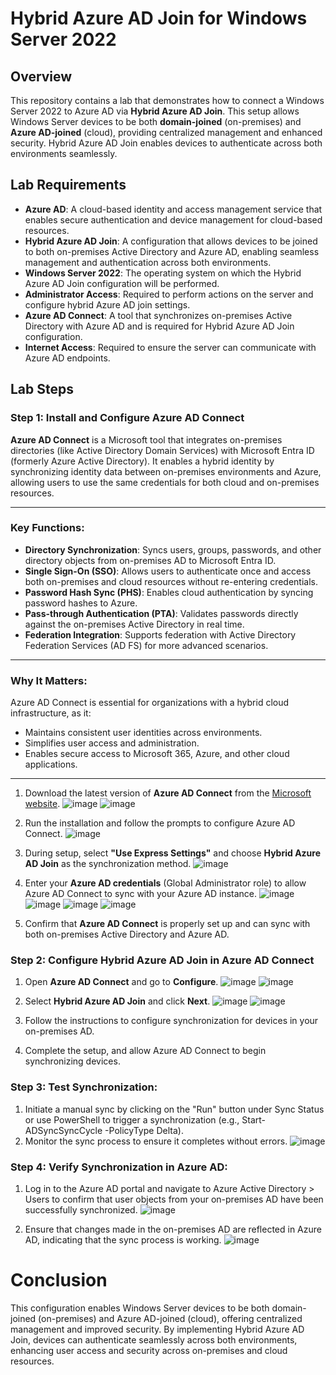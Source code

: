 # Hybrid Azure AD Join for Windows Server 2022

## Overview
This repository contains a lab that demonstrates how to connect a Windows Server 2022 to Azure AD via **Hybrid Azure AD Join**. This setup allows Windows Server devices to be both **domain-joined** (on-premises) and **Azure AD-joined** (cloud), providing centralized management and enhanced security. Hybrid Azure AD Join enables devices to authenticate across both environments seamlessly.

## Lab Requirements

- **Azure AD**: A cloud-based identity and access management service that enables secure authentication and device management for cloud-based resources.
- **Hybrid Azure AD Join**: A configuration that allows devices to be joined to both on-premises Active Directory and Azure AD, enabling seamless management and authentication across both environments.
- **Windows Server 2022**: The operating system on which the Hybrid Azure AD Join configuration will be performed.
- **Administrator Access**: Required to perform actions on the server and configure hybrid Azure AD join settings.
- **Azure AD Connect**: A tool that synchronizes on-premises Active Directory with Azure AD and is required for Hybrid Azure AD Join configuration.
- **Internet Access**: Required to ensure the server can communicate with Azure AD endpoints.

## Lab Steps

### Step 1: Install and Configure Azure AD Connect

**Azure AD Connect** is a Microsoft tool that integrates on-premises directories (like Active Directory Domain Services) with Microsoft Entra ID (formerly Azure Active Directory). It enables a hybrid identity by synchronizing identity data between on-premises environments and Azure, allowing users to use the same credentials for both cloud and on-premises resources.

---

### Key Functions:
- **Directory Synchronization**: Syncs users, groups, passwords, and other directory objects from on-premises AD to Microsoft Entra ID.
- **Single Sign-On (SSO)**: Allows users to authenticate once and access both on-premises and cloud resources without re-entering credentials.
- **Password Hash Sync (PHS)**: Enables cloud authentication by syncing password hashes to Azure.
- **Pass-through Authentication (PTA)**: Validates passwords directly against the on-premises Active Directory in real time.
- **Federation Integration**: Supports federation with Active Directory Federation Services (AD FS) for more advanced scenarios.

---

### Why It Matters:
Azure AD Connect is essential for organizations with a hybrid cloud infrastructure, as it:
- Maintains consistent user identities across environments.
- Simplifies user access and administration.
- Enables secure access to Microsoft 365, Azure, and other cloud applications.

---

1. Download the latest version of **Azure AD Connect** from the [Microsoft website](https://www.microsoft.com/en-us/download/details.aspx?id=47594).
![image](https://github.com/user-attachments/assets/5b59dcf1-06a7-4b20-88e0-598957a46267)
![image](https://github.com/user-attachments/assets/277dfa29-e64a-4609-a806-b6bc68b609cf)

2. Run the installation and follow the prompts to configure Azure AD Connect.
![image](https://github.com/user-attachments/assets/48f333eb-f39b-4533-80fc-dd86159cb62b)

3. During setup, select **"Use Express Settings"** and choose **Hybrid Azure AD Join** as the synchronization method.
![image](https://github.com/user-attachments/assets/55e6fad4-4f35-4068-af84-04b37d221102)


4. Enter your **Azure AD credentials** (Global Administrator role) to allow Azure AD Connect to sync with your Azure AD instance.
![image](https://github.com/user-attachments/assets/ac9045a4-f9eb-4122-969a-229c3c313045)
![image](https://github.com/user-attachments/assets/375fd3b4-c09b-46f9-9622-6cccc9a01794)
![image](https://github.com/user-attachments/assets/54504fb0-2198-4f44-8dce-31dfb20cffed)
![image](https://github.com/user-attachments/assets/d84e6038-8a9e-456c-8418-9e3547e81f7b)

5. Confirm that **Azure AD Connect** is properly set up and can sync with both on-premises Active Directory and Azure AD.

### Step 2: Configure Hybrid Azure AD Join in Azure AD Connect

1. Open **Azure AD Connect** and go to **Configure**.
![image](https://github.com/user-attachments/assets/26879d87-1545-4b88-be2e-6991df0e19f6)
![image](https://github.com/user-attachments/assets/f0595dc6-fd60-48fa-ab41-20f18ebd67be)

2. Select **Hybrid Azure AD Join** and click **Next**.
![image](https://github.com/user-attachments/assets/32433e68-03fd-43ad-a204-7862cc218a96)
![image](https://github.com/user-attachments/assets/a5cdac0f-f321-43b6-8763-3f5a2ac14758)

3. Follow the instructions to configure synchronization for devices in your on-premises AD.
4. Complete the setup, and allow Azure AD Connect to begin synchronizing devices.

### Step 3: Test Synchronization:

1. Initiate a manual sync by clicking on the "Run" button under Sync Status or use PowerShell to trigger a synchronization (e.g., Start-ADSyncSyncCycle -PolicyType Delta).
2. Monitor the sync process to ensure it completes without errors.
![image](https://github.com/user-attachments/assets/eea93991-5f63-4078-bdca-600bdb61cca0)

### Step 4: Verify Synchronization in Azure AD:

1. Log in to the Azure AD portal and navigate to Azure Active Directory > Users to confirm that user objects from your on-premises AD have been successfully synchronized.
![image](https://github.com/user-attachments/assets/35941d2c-65d6-4c5d-a508-5beace2810fa)

2. Ensure that changes made in the on-premises AD are reflected in Azure AD, indicating that the sync process is working.
![image](https://github.com/user-attachments/assets/2a49a527-7641-44bd-8d69-2261c32bbeed)

# Conclusion

This configuration enables Windows Server devices to be both domain-joined (on-premises) and Azure AD-joined (cloud), offering centralized management and improved security. By implementing Hybrid Azure AD Join, devices can authenticate seamlessly across both environments, enhancing user access and security across on-premises and cloud resources.


